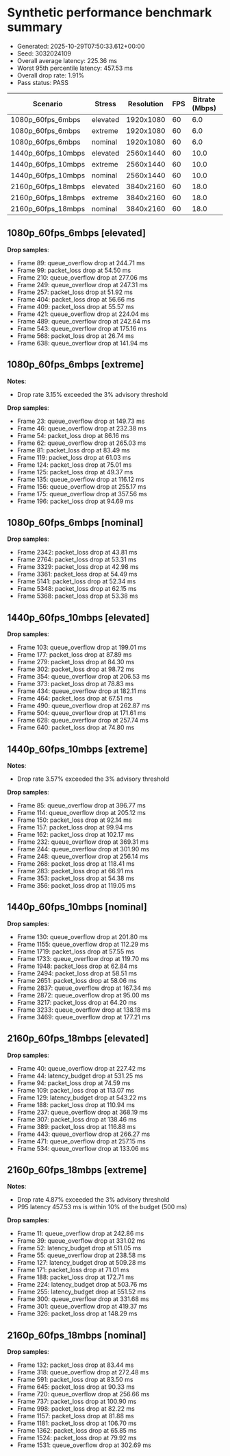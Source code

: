 # Synthetic performance benchmark summary
- Generated: 2025-10-29T07:50:33.612+00:00
- Seed: 3032024109
- Overall average latency: 225.36 ms
- Worst 95th percentile latency: 457.53 ms
- Overall drop rate: 1.91%
- Pass status: PASS

| Scenario | Stress | Resolution | FPS | Bitrate (Mbps) | Avg (ms) | P95 (ms) | Max (ms) | Drop % | Pass |
|---|---|---|---|---|---|---|---|---|---|
| 1080p_60fps_6mbps | elevated | 1920x1080 | 60 | 6.0 | 187.93 | 257.86 | 369.08 | 1.28 | ✅ |
| 1080p_60fps_6mbps | extreme | 1920x1080 | 60 | 6.0 | 233.22 | 322.96 | 498.44 | 3.15 | ✅ |
| 1080p_60fps_6mbps | nominal | 1920x1080 | 60 | 6.0 | 143.21 | 194.25 | 260.25 | 0.13 | ✅ |
| 1440p_60fps_10mbps | elevated | 2560x1440 | 60 | 10.0 | 219.34 | 305.98 | 444.25 | 1.48 | ✅ |
| 1440p_60fps_10mbps | extreme | 2560x1440 | 60 | 10.0 | 276.32 | 385.69 | 498.15 | 3.57 | ✅ |
| 1440p_60fps_10mbps | nominal | 2560x1440 | 60 | 10.0 | 169.68 | 233.48 | 338.01 | 0.33 | ✅ |
| 2160p_60fps_18mbps | elevated | 3840x2160 | 60 | 18.0 | 279.73 | 398.02 | 497.83 | 2.02 | ✅ |
| 2160p_60fps_18mbps | extreme | 3840x2160 | 60 | 18.0 | 327.12 | 457.53 | 499.68 | 4.87 | ✅ |
| 2160p_60fps_18mbps | nominal | 3840x2160 | 60 | 18.0 | 223.69 | 311.37 | 451.00 | 0.69 | ✅ |

## 1080p_60fps_6mbps [elevated]

**Drop samples**:
- Frame 89: queue_overflow drop at 244.71 ms
- Frame 99: packet_loss drop at 54.50 ms
- Frame 210: queue_overflow drop at 277.06 ms
- Frame 249: queue_overflow drop at 247.31 ms
- Frame 257: packet_loss drop at 51.92 ms
- Frame 404: packet_loss drop at 56.66 ms
- Frame 409: packet_loss drop at 55.57 ms
- Frame 421: queue_overflow drop at 224.04 ms
- Frame 489: queue_overflow drop at 242.64 ms
- Frame 543: queue_overflow drop at 175.16 ms
- Frame 568: packet_loss drop at 26.74 ms
- Frame 638: queue_overflow drop at 141.94 ms

## 1080p_60fps_6mbps [extreme]

**Notes**:
- Drop rate 3.15% exceeded the 3% advisory threshold

**Drop samples**:
- Frame 23: queue_overflow drop at 149.73 ms
- Frame 46: queue_overflow drop at 232.38 ms
- Frame 54: packet_loss drop at 86.16 ms
- Frame 62: queue_overflow drop at 265.03 ms
- Frame 81: packet_loss drop at 83.49 ms
- Frame 119: packet_loss drop at 61.03 ms
- Frame 124: packet_loss drop at 75.01 ms
- Frame 125: packet_loss drop at 49.37 ms
- Frame 135: queue_overflow drop at 116.12 ms
- Frame 156: queue_overflow drop at 255.17 ms
- Frame 175: queue_overflow drop at 357.56 ms
- Frame 196: packet_loss drop at 94.69 ms

## 1080p_60fps_6mbps [nominal]

**Drop samples**:
- Frame 2342: packet_loss drop at 43.81 ms
- Frame 2764: packet_loss drop at 53.31 ms
- Frame 3329: packet_loss drop at 42.98 ms
- Frame 3361: packet_loss drop at 54.49 ms
- Frame 5141: packet_loss drop at 52.34 ms
- Frame 5348: packet_loss drop at 62.15 ms
- Frame 5368: packet_loss drop at 53.38 ms

## 1440p_60fps_10mbps [elevated]

**Drop samples**:
- Frame 103: queue_overflow drop at 199.01 ms
- Frame 177: packet_loss drop at 87.89 ms
- Frame 279: packet_loss drop at 84.30 ms
- Frame 302: packet_loss drop at 98.72 ms
- Frame 354: queue_overflow drop at 206.53 ms
- Frame 373: packet_loss drop at 78.83 ms
- Frame 434: queue_overflow drop at 182.11 ms
- Frame 464: packet_loss drop at 67.51 ms
- Frame 490: queue_overflow drop at 262.87 ms
- Frame 504: queue_overflow drop at 171.61 ms
- Frame 628: queue_overflow drop at 257.74 ms
- Frame 640: packet_loss drop at 74.80 ms

## 1440p_60fps_10mbps [extreme]

**Notes**:
- Drop rate 3.57% exceeded the 3% advisory threshold

**Drop samples**:
- Frame 85: queue_overflow drop at 396.77 ms
- Frame 114: queue_overflow drop at 205.12 ms
- Frame 150: packet_loss drop at 92.14 ms
- Frame 157: packet_loss drop at 99.94 ms
- Frame 162: packet_loss drop at 102.17 ms
- Frame 232: queue_overflow drop at 369.31 ms
- Frame 244: queue_overflow drop at 301.90 ms
- Frame 248: queue_overflow drop at 256.14 ms
- Frame 268: packet_loss drop at 118.41 ms
- Frame 283: packet_loss drop at 66.91 ms
- Frame 353: packet_loss drop at 54.38 ms
- Frame 356: packet_loss drop at 119.05 ms

## 1440p_60fps_10mbps [nominal]

**Drop samples**:
- Frame 130: queue_overflow drop at 201.80 ms
- Frame 1155: queue_overflow drop at 112.29 ms
- Frame 1719: packet_loss drop at 57.55 ms
- Frame 1733: queue_overflow drop at 119.70 ms
- Frame 1948: packet_loss drop at 62.84 ms
- Frame 2494: packet_loss drop at 58.51 ms
- Frame 2651: packet_loss drop at 58.06 ms
- Frame 2837: queue_overflow drop at 167.34 ms
- Frame 2872: queue_overflow drop at 95.00 ms
- Frame 3217: packet_loss drop at 64.20 ms
- Frame 3233: queue_overflow drop at 138.18 ms
- Frame 3469: queue_overflow drop at 177.21 ms

## 2160p_60fps_18mbps [elevated]

**Drop samples**:
- Frame 40: queue_overflow drop at 227.42 ms
- Frame 44: latency_budget drop at 531.25 ms
- Frame 94: packet_loss drop at 74.59 ms
- Frame 109: packet_loss drop at 113.07 ms
- Frame 129: latency_budget drop at 543.22 ms
- Frame 188: packet_loss drop at 110.94 ms
- Frame 237: queue_overflow drop at 368.19 ms
- Frame 307: packet_loss drop at 138.46 ms
- Frame 389: packet_loss drop at 116.88 ms
- Frame 443: queue_overflow drop at 266.27 ms
- Frame 471: queue_overflow drop at 257.15 ms
- Frame 534: queue_overflow drop at 133.06 ms

## 2160p_60fps_18mbps [extreme]

**Notes**:
- Drop rate 4.87% exceeded the 3% advisory threshold
- P95 latency 457.53 ms is within 10% of the budget (500 ms)

**Drop samples**:
- Frame 11: queue_overflow drop at 242.86 ms
- Frame 39: queue_overflow drop at 331.02 ms
- Frame 52: latency_budget drop at 511.05 ms
- Frame 55: queue_overflow drop at 238.58 ms
- Frame 127: latency_budget drop at 509.28 ms
- Frame 171: packet_loss drop at 71.01 ms
- Frame 188: packet_loss drop at 172.71 ms
- Frame 224: latency_budget drop at 503.76 ms
- Frame 255: latency_budget drop at 551.52 ms
- Frame 300: queue_overflow drop at 331.68 ms
- Frame 301: queue_overflow drop at 419.37 ms
- Frame 326: packet_loss drop at 148.29 ms

## 2160p_60fps_18mbps [nominal]

**Drop samples**:
- Frame 132: packet_loss drop at 83.44 ms
- Frame 318: queue_overflow drop at 272.48 ms
- Frame 591: packet_loss drop at 83.50 ms
- Frame 645: packet_loss drop at 90.33 ms
- Frame 720: queue_overflow drop at 256.66 ms
- Frame 737: packet_loss drop at 100.90 ms
- Frame 998: packet_loss drop at 82.22 ms
- Frame 1157: packet_loss drop at 81.88 ms
- Frame 1181: packet_loss drop at 106.70 ms
- Frame 1362: packet_loss drop at 65.85 ms
- Frame 1524: packet_loss drop at 79.92 ms
- Frame 1531: queue_overflow drop at 302.69 ms
